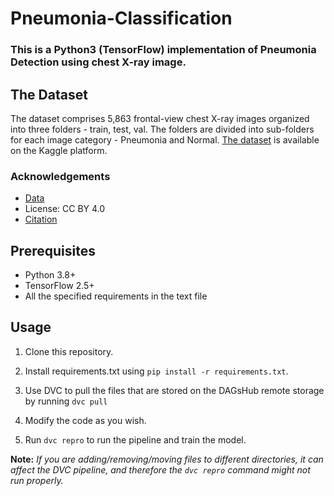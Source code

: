 # Pneumonia-Classification

### This is a Python3 (TensorFlow) implementation of Pneumonia Detection using chest X-ray image.

## The Dataset

[comment]: <> (Uncomment when streamlit is merged into master    ![]&#40;task_5_streamlit/images/Example.png&#41;)

The dataset comprises 5,863 frontal-view chest X-ray images organized into three folders - train, test, val. 
The folders are divided into sub-folders for each image category - Pneumonia and Normal. 
[The dataset](https://www.kaggle.com/paultimothymooney/chest-xray-pneumonia) is available on the Kaggle platform.

### Acknowledgements
- [Data](https://data.mendeley.com/datasets/rscbjbr9sj/2)
- License: CC BY 4.0
- [Citation](http://www.cell.com/cell/fulltext/S0092-8674(18)30154-5)

## Prerequisites
- Python 3.8+
- TensorFlow 2.5+
- All the specified requirements in the text file

## Usage
1) Clone this repository.
   
2) Install requirements.txt using `pip install -r requirements.txt`.
   
3) Use DVC to pull the files that are stored on the DAGsHub remote storage by running `dvc pull`

4) Modify the code as you wish. 
   
5) Run `dvc repro` to run the pipeline and train the model.

**Note:** *If you are adding/removing/moving files to different directories, it can affect the DVC pipeline, and therefore
the `dvc repro` command might not run properly.*